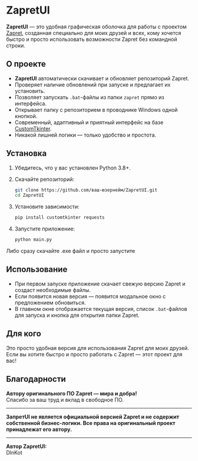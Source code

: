 # ZapretUI

**ZapretUI** — это удобная графическая оболочка для работы с проектом [Zapret](https://github.com/Flowseal/zapret-discord-youtube), созданная специально для моих друзей и всех, кому хочется быстро и просто использовать возможности Zapret без командной строки.

## О проекте

- **ZapretUI** автоматически скачивает и обновляет репозиторий Zapret.
- Проверяет наличие обновлений при запуске и предлагает их установить.
- Позволяет запускать `.bat`-файлы из папки `zapret` прямо из интерфейса.
- Открывает папку с репозиторием в проводнике Windows одной кнопкой.
- Современный, адаптивный и приятный интерфейс на базе [CustomTkinter](https://github.com/TomSchimansky/CustomTkinter).
- Никакой лишней логики — только удобство и простота.

## Установка

1. Убедитесь, что у вас установлен Python 3.8+.
2. Скачайте репозиторий:
    ```sh
    git clone https://github.com/ваш-юзернейм/ZapretUI.git
    cd ZapretUI
    ```
3. Установите зависимости:
    ```sh
    pip install customtkinter requests
    ```

4. Запустите приложение:
    ```sh
    python main.py
    ```
Либо сразу скачайте .exe файл и просто запустите
 
## Использование

- При первом запуске приложение скачает свежую версию Zapret и создаст необходимые файлы.
- Если появится новая версия — появится модальное окно с предложением обновиться.
- В главном окне отображается текущая версия, список `.bat`-файлов для запуска и кнопка для открытия папки Zapret.

## Для кого

Это просто удобная версия для использования Zapret для моих друзей.  
Если вы хотите быстро и просто работать с Zapret — этот проект для вас!

## Благодарности

**Автору оригинального ПО Zapret — мира и добра!**  
Спасибо за ваш труд и вклад в свободное ПО.

---

**ЗапретUI не является официальной версией Zapret и не содержит собственной бизнес-логики. Все права на оригинальный проект принадлежат его автору.**

---

**Автор ZapretUI:**  
DlnKot
